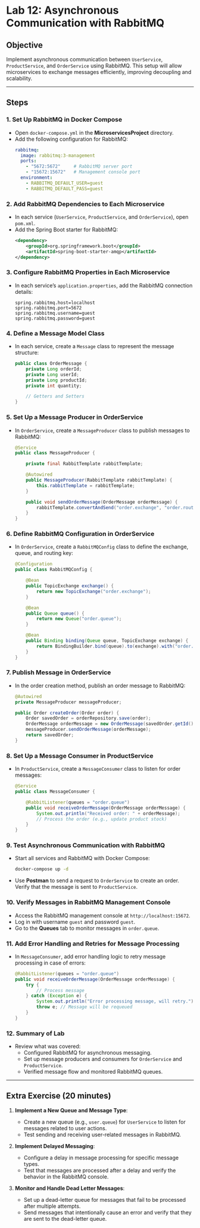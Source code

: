 # Lab 12: Asynchronous Communication with RabbitMQ

## Objective
Implement asynchronous communication between `UserService`, `ProductService`, and `OrderService` using RabbitMQ. This setup will allow microservices to exchange messages efficiently, improving decoupling and scalability.

---

## Steps

### 1. Set Up RabbitMQ in Docker Compose
- Open `docker-compose.yml` in the **MicroservicesProject** directory.
- Add the following configuration for RabbitMQ:
    ```yaml
    rabbitmq:
      image: rabbitmq:3-management
      ports:
        - "5672:5672"     # RabbitMQ server port
        - "15672:15672"   # Management console port
      environment:
        - RABBITMQ_DEFAULT_USER=guest
        - RABBITMQ_DEFAULT_PASS=guest
    ```

### 2. Add RabbitMQ Dependencies to Each Microservice
- In each service (`UserService`, `ProductService`, and `OrderService`), open `pom.xml`.
- Add the Spring Boot starter for RabbitMQ:
    ```xml
    <dependency>
        <groupId>org.springframework.boot</groupId>
        <artifactId>spring-boot-starter-amqp</artifactId>
    </dependency>
    ```

### 3. Configure RabbitMQ Properties in Each Microservice
- In each service’s `application.properties`, add the RabbitMQ connection details:
    ```properties
    spring.rabbitmq.host=localhost
    spring.rabbitmq.port=5672
    spring.rabbitmq.username=guest
    spring.rabbitmq.password=guest
    ```

### 4. Define a Message Model Class
- In each service, create a `Message` class to represent the message structure:
    ```java
    public class OrderMessage {
        private Long orderId;
        private Long userId;
        private Long productId;
        private int quantity;

        // Getters and Setters
    }
    ```

### 5. Set Up a Message Producer in OrderService
- In `OrderService`, create a `MessageProducer` class to publish messages to RabbitMQ:
    ```java
    @Service
    public class MessageProducer {

        private final RabbitTemplate rabbitTemplate;

        @Autowired
        public MessageProducer(RabbitTemplate rabbitTemplate) {
            this.rabbitTemplate = rabbitTemplate;
        }

        public void sendOrderMessage(OrderMessage orderMessage) {
            rabbitTemplate.convertAndSend("order.exchange", "order.routingKey", orderMessage);
        }
    }
    ```

### 6. Define RabbitMQ Configuration in OrderService
- In `OrderService`, create a `RabbitMQConfig` class to define the exchange, queue, and routing key:
    ```java
    @Configuration
    public class RabbitMQConfig {

        @Bean
        public TopicExchange exchange() {
            return new TopicExchange("order.exchange");
        }

        @Bean
        public Queue queue() {
            return new Queue("order.queue");
        }

        @Bean
        public Binding binding(Queue queue, TopicExchange exchange) {
            return BindingBuilder.bind(queue).to(exchange).with("order.routingKey");
        }
    }
    ```

### 7. Publish Message in OrderService
- In the order creation method, publish an order message to RabbitMQ:
    ```java
    @Autowired
    private MessageProducer messageProducer;

    public Order createOrder(Order order) {
        Order savedOrder = orderRepository.save(order);
        OrderMessage orderMessage = new OrderMessage(savedOrder.getId(), savedOrder.getUserId(), savedOrder.getProductId(), savedOrder.getQuantity());
        messageProducer.sendOrderMessage(orderMessage);
        return savedOrder;
    }
    ```

### 8. Set Up a Message Consumer in ProductService
- In `ProductService`, create a `MessageConsumer` class to listen for order messages:
    ```java
    @Service
    public class MessageConsumer {

        @RabbitListener(queues = "order.queue")
        public void receiveOrderMessage(OrderMessage orderMessage) {
            System.out.println("Received order: " + orderMessage);
            // Process the order (e.g., update product stock)
        }
    }
    ```

### 9. Test Asynchronous Communication with RabbitMQ
- Start all services and RabbitMQ with Docker Compose:
    ```bash
    docker-compose up -d
    ```
- Use **Postman** to send a request to `OrderService` to create an order. Verify that the message is sent to `ProductService`.

### 10. Verify Messages in RabbitMQ Management Console
- Access the RabbitMQ management console at `http://localhost:15672`.
- Log in with username `guest` and password `guest`.
- Go to the **Queues** tab to monitor messages in `order.queue`.

### 11. Add Error Handling and Retries for Message Processing
- In `MessageConsumer`, add error handling logic to retry message processing in case of errors:
    ```java
    @RabbitListener(queues = "order.queue")
    public void receiveOrderMessage(OrderMessage orderMessage) {
        try {
            // Process message
        } catch (Exception e) {
            System.out.println("Error processing message, will retry.");
            throw e; // Message will be requeued
        }
    }
    ```

### 12. Summary of Lab
- Review what was covered:
  - Configured RabbitMQ for asynchronous messaging.
  - Set up message producers and consumers for `OrderService` and `ProductService`.
  - Verified message flow and monitored RabbitMQ queues.

---

## Extra Exercise (20 minutes)

1. **Implement a New Queue and Message Type**:
   - Create a new queue (e.g., `user.queue`) for `UserService` to listen for messages related to user actions.
   - Test sending and receiving user-related messages in RabbitMQ.

2. **Implement Delayed Messaging**:
   - Configure a delay in message processing for specific message types.
   - Test that messages are processed after a delay and verify the behavior in the RabbitMQ console.

3. **Monitor and Handle Dead Letter Messages**:
   - Set up a dead-letter queue for messages that fail to be processed after multiple attempts.
   - Send messages that intentionally cause an error and verify that they are sent to the dead-letter queue.
